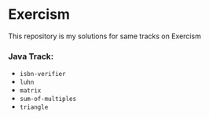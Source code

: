 # Exercism
This repository is my solutions for same tracks on Exercism

### Java Track:
* `isbn-verifier`
* `luhn`	
* `matrix`	
* `sum-of-multiples`	
* `triangle`
